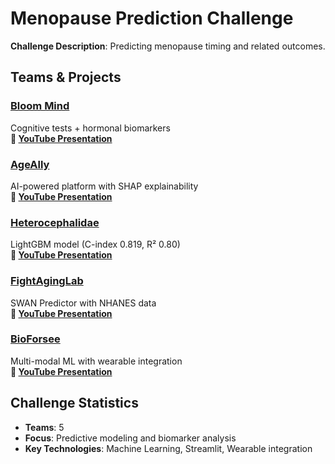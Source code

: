 # Menopause Prediction Challenge

**Challenge Description**: Predicting menopause timing and related outcomes.

## Teams & Projects

### [Bloom Mind](https://cognitiveaaaa-262194771875.europe-west1.run.app/)
Cognitive tests + hormonal biomarkers  
**🎥 [YouTube Presentation](https://youtu.be/IFxyupFHe70)**

### [AgeAlly](https://github.com/vovchikzh/hackaging2025-ageally-menopause-menopause-prediction)
AI-powered platform with SHAP explainability  
**🎥 [YouTube Presentation](https://youtu.be/C9Bxkjx2hms)**

### [Heterocephalidae](https://menopause-prediction-preview.streamlit.app)
LightGBM model (C-index 0.819, R² 0.80)  
**🎥 [YouTube Presentation](https://youtu.be/eqByElfFGM0)**

### [FightAgingLab](http://mp.bio.nkk.net.ru/)
SWAN Predictor with NHANES data  
**🎥 [YouTube Presentation](https://youtu.be/vjSAAnZTjPY)**

### [BioForsee](https://menopause-prediction-hackaging-vedika.streamlit.app/)
Multi-modal ML with wearable integration  
**🎥 [YouTube Presentation](https://youtu.be/skLNMrIXMMY)**

## Challenge Statistics
- **Teams**: 5
- **Focus**: Predictive modeling and biomarker analysis
- **Key Technologies**: Machine Learning, Streamlit, Wearable integration
